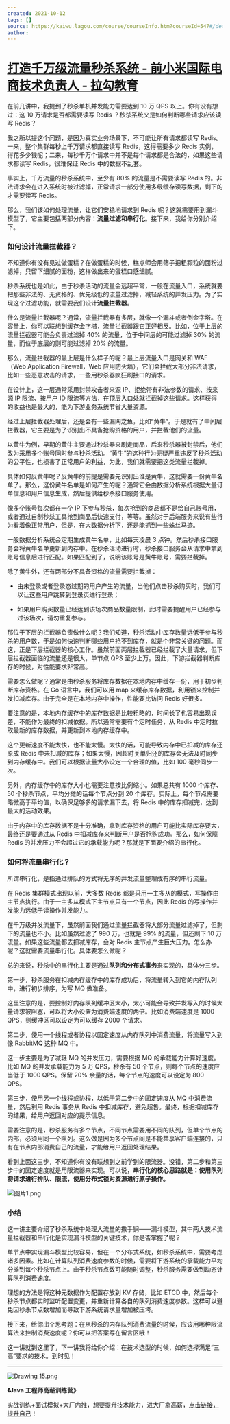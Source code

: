 ```yaml
---
created: 2021-10-12
tags: []
source: https://kaiwu.lagou.com/course/courseInfo.htm?courseId=547#/detail/pc?id=5273
author: 
---
```


# [打造千万级流量秒杀系统 - 前小米国际电商技术负责人 - 拉勾教育](https://kaiwu.lagou.com/course/courseInfo.htm?courseId=547#/detail/pc?id=5273)


在前几讲中，我提到了秒杀单机并发能力需要达到 10 万 QPS 以上。你有没有想过：这 10 万请求是否都需要读写 Redis ？秒杀系统又是如何判断哪些请求应该读写 Redis？

我之所以提这个问题，是因为真实业务场景下，不可能让所有请求都读写 Redis。一来，整个集群每秒上千万请求都直接读写 Redis，这得需要多少 Redis 实例，得花多少钱呢；二来，每秒千万个请求中并不是每个请求都是合法的，如果这些请求都读写 Redis，很难保证 Redis 中的数据不乱套。

事实上，千万流量的秒杀系统中，至少有 80% 的流量是不需要读写 Redis 的。非法请求会在进入系统时被过滤掉，正常请求一部分使用多级缓存读写数据，剩下的才需要读写 Redis。

那么，我们该如何处理流量，让它们安稳地请求到 Redis 呢？这就需要用到漏斗模型了，它主要包括两部分内容：**流量过滤和串行化**。接下来，我给你分别介绍下。

### 如何设计流量拦截器？

不知道你有没有见过做蛋糕？在做蛋糕的时候，糕点师会用筛子把粗颗粒的面粉过滤掉，只留下细腻的面粉，这样做出来的蛋糕口感细腻。

秒杀系统也是如此，由于秒杀活动的流量会远超平常，一般在流量入口，系统就要把那些非法的、无资格的、优先级低的流量过滤掉，减轻系统的并发压力。为了实现这个过滤功能，就需要我们设计**流量拦截器**。

什么是流量拦截器呢？通常，流量拦截器有多层，就像一个漏斗或者倒金字塔。在容量上，你可以联想到缓存金字塔，流量拦截器跟它正好相反。比如，位于上层的流量拦截器可能会负责过滤掉 40% 的流量，位于中间层的可能过滤掉 30% 的流量，而位于底层的则可能过滤掉 20% 的流量。

那么，流量拦截器的最上层是什么样子的呢？最上层流量入口是网关和 WAF（Web Application Firewall，Web 应用防火墙），它们会拦截大部分非法请求，比如一些恶意攻击的请求，一些用秒杀器疯狂刷接口的请求。

在设计上，这一层通常采用封禁攻击者来源 IP、拒绝带有非法参数的请求、按来源 IP 限流、按用户 ID 限流等方法，在顶层入口处就拦截掉这些请求。这样获得的收益也是最大的，能为下游业务系统节省大量资源。

经过上层拦截器处理后，还是会有一些漏网之鱼，比如“黄牛”。于是就有了中间层拦截器，它主要是为了识别出不具备抢购资格的用户，并拦截他们的流量。

以黄牛为例，早期的黄牛主要通过秒杀器来刷走商品，后来秒杀器被封禁后，他们改为采用多个账号同时参与秒杀活动。“黄牛”的这种行为无疑严重违反了秒杀活动的公平性，也损害了正常用户的利益，为此，我们就需要把这类流量拦截掉。

具体如何反黄牛呢？反黄牛的前提是需要先识别出谁是黄牛，这就需要一份黄牛名单了。那么，这份黄牛名单是如何产生的呢？通常它会由数据分析系统根据大量订单信息和用户信息生成，然后提供给秒杀接口服务使用。

像多个账号每次都在一个 IP 下参与秒杀，每次抢到的商品都不是给自己账号用，或者通过自制秒杀工具抢到商品后快速支付，等等。虽然对于后端服务来说有些行为看着像正常用户，但是，在大数据分析下，还是能抓到一些蛛丝马迹。

一般数据分析系统会定期生成黄牛名单，比如每天凌晨 3 点钟。然后秒杀接口服务会将黄牛名单更新到内存中。在秒杀活动进行时，秒杀接口服务会从请求中拿到账号信息后进行匹配。如果匹配到了，说明该账号是黄牛账号，需要拦截掉。

除了黄牛外，还有两部分不具备资格的流量需要拦截掉：

-   由未登录或者登录态过期的用户产生的流量，当他们点击秒杀购买时，我们可以让这些用户跳转到登录页进行登录；
    
-   如果用户购买数量已经达到该场次商品数量限制，此时需要提醒用户已经参与过该场次，请勿重复参与。
    

那位于下层的拦截器负责做什么呢？我们知道，秒杀活动中库存数量远低于参与秒杀的用户数，于是如何快速判断哪些用户抢不到库存，就是个非常关键的问题。而这，正是下层拦截器的核心工作。虽然前面两层拦截器已经拦截了大量请求，但下层拦截器面临的流量还是很大，单节点 QPS 至少上万。因此，下游拦截器判断库存的时候，对性能要求非常高。

需要怎么做呢？通常是由秒杀服务将库存数据在本地内存中缓存一份，用于初步判断库存资格。在 Go 语言中，我们可以用 map 来缓存库存数据，利用锁来控制并发扣减库存。由于完全是在本地内存中操作，性能要比访问 Redis 好很多。

要注意的是，本地内存缓存中的库存数据是比较粗略的，时间长了也容易出现误差，不能作为最终的扣减依据。所以通常需要有个定时任务，从 Redis 中定时拉取最新的库存数据，并更新到本地内存缓存中。

这个更新速度不能太快，也不能太慢。太快的话，可能导致内存中已扣减的库存还原成 Redis 中未扣减的库存；如果太慢，因超时关单归还的库存会无法及时同步到内存缓存中。我们可以根据流量大小设定一个合理的值，比如 100 毫秒同步一次。

另外，内存缓存中的库存大小也需要注意按比例缩小。如果总共有 1000 个库存、50 个秒杀节点，平均分摊的话每个节点分到 20 个库存。实际上，每个节点需要略微高于平均值，以确保足够多的请求漏下去，将 Redis 中的库存扣减完，达到最大的活动效果。

由于内存中的库存数据不是十分准确，拿到库存资格的用户可能比实际库存要大，最终还是要通过从 Redis 中扣减库存来判断用户是否抢购成功。那么，如何保障 Redis 的并发压力不会超过它的承载能力呢？那就是下面要介绍的串行化。

### 如何将流量串行化？

所谓串行化，是指通过排队的方式将无序的并发流量整理成有序的串行流量。

在 Redis 集群模式出现以前，大多数 Redis 都是采用一主多从的模式，写操作由主节点执行。由于一主多从模式下主节点只有一个节点，因此 Redis 的写操作并发能力远低于读操作并发能力。

在千万级并发流量下，虽然前面我们通过流量拦截器将大部分流量过滤掉了，但剩下的流量也不小。比如虽然过滤了 990 万，也就是 99% 的流量，但还剩下 10 万流量。如果这些流量都去扣减库存，会对 Redis 主节点产生巨大压力。怎么办呢？这就需要流量串行化。具体要怎么做呢？

总的来说，秒杀中的串行化主要是通过**队列和分布式事务**来实现的，具体分三步。

第一步，秒杀服务在扣减内存缓存中的库存成功后，将流量转入到它的内存队列中，进行初步排序，为写 MQ 做准备。

这里注意的是，要控制好内存队列缓冲区大小，太小可能会导致并发写入的时候大量请求被阻塞，可以将大小设置为消费端速度的两倍。比如消费端速度是 1000 QPS，则缓冲区可以设定为可以缓存 2000 个请求。

第二步，使用一个线程或者协程以固定速度从内存队列中消费流量，将流量写入到像 RabbitMQ 这种 MQ 中。

这一步主要是为了减轻 MQ 的并发压力，需要根据 MQ 的承载能力计算好速度。比如 MQ 的并发承载能力为 5 万 QPS，秒杀有 50 个节点，则每个节点的速度应当低于 1000 QPS。保留 20% 余量的话，每个节点的速度可以设定为 800 QPS。

第三步，使用另一个线程或协程，以低于第二步中的固定速度从 MQ 中消费流量，然后利用 Redis 事务从 Redis 中扣减库存，避免超售。最终，根据扣减库存的结果，给用户返回对应的提示信息。

需要注意的是，秒杀服务有多个节点，不同节点需要用不同的队列，但单个节点的内部，必须用同一个队列。这么做是因为多个节点间是不能共享客户端连接的，只有在节点内部消费自己的流量，才能给用户返回处理结果。

看到上面这三步，不知道你有没有联想到之前学到的限流器。没错，第二步和第三步中的固定速度就是用限流器来实现。可以说，**串行化的核心思路就是：使用队列将请求进行排队、限流，使用分布式锁对资源进行原子操作。**

![图片1.png](https://s0.lgstatic.com/i/image/M00/8C/87/Ciqc1F_wPKeAOExKAAs4u6NfigY330.png)

### 小结

这一讲主要介绍了秒杀系统中处理大流量的撒手锏——漏斗模型，其中两大技术流量拦截器和串行化是实现漏斗模型的关键技术，你是否掌握了呢？

单节点中实现漏斗模型比较容易，但在一个分布式系统，如秒杀系统中，需要考虑诸多因素。比如在计算队列消费速度参数的时候，需要将下游系统的承载能力平均分摊到每个秒杀节点上。由于秒杀节点数可能随时调整，秒杀服务需要做到动态计算队列消费速度。

理想的方法是将这种元数据作为配置存放到 KV 存储，比如 ETCD 中，然后每个秒杀节点都实时监听配置变更，并重新计算各自的队列消费速度参数。这样可以避免因秒杀节点数增加而导致下游系统请求量增加被压垮。

接下来，给你出个思考题：在从秒杀的内存队列消费流量的时候，应该用哪种限流算法来控制消费速度呢？你可以把答案写在留言区哦！

这一讲就到这里了，下一讲我将给你介绍：在技术选型的时候，如何选择满足“三高”要求的技术。到时见！

___

[![Drawing 15.png](https://s0.lgstatic.com/i/image/M00/80/32/CgqCHl_QgX2AHJo_ACRP1TPc6yM423.png)](https://shenceyun.lagou.com/t/Mka)

**《Java 工程师高薪训练营》**

实战训练+面试模拟+大厂内推，想要提升技术能力，进大厂拿高薪，[点击链接，提升自己](https://shenceyun.lagou.com/t/Mka)！

